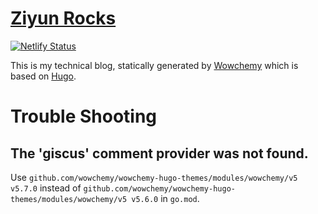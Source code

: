 # [Ziyun Rocks](https://blog.ziyun.rocks)

[![Netlify Status](https://api.netlify.com/api/v1/badges/ab9865d6-cd79-4ace-881a-3aac9d538a2d/deploy-status)](https://app.netlify.com/sites/cute-kataifi-dd101a/deploys)

This is my technical blog, statically generated by [Wowchemy](https://wowchemy.com/) which is based on [Hugo](https://gohugo.io/). 

# Trouble Shooting

## The 'giscus' comment provider was not found.

Use `github.com/wowchemy/wowchemy-hugo-themes/modules/wowchemy/v5 v5.7.0` instead of `github.com/wowchemy/wowchemy-hugo-themes/modules/wowchemy/v5 v5.6.0` in `go.mod`.
